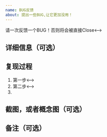 ```yaml
---
name: BUG反馈
about: 提出一些BUG,让它更加没用！
---
```


<!-->请一次反馈一个BUG！否则将会被直接Close<-->
## 详细信息（可选）

## 复现过程

1. <!-->第一步<-->
2. <!-->第二步<-->
3. 

## 截图，或者概念图（可选）

## 备注（可选）
